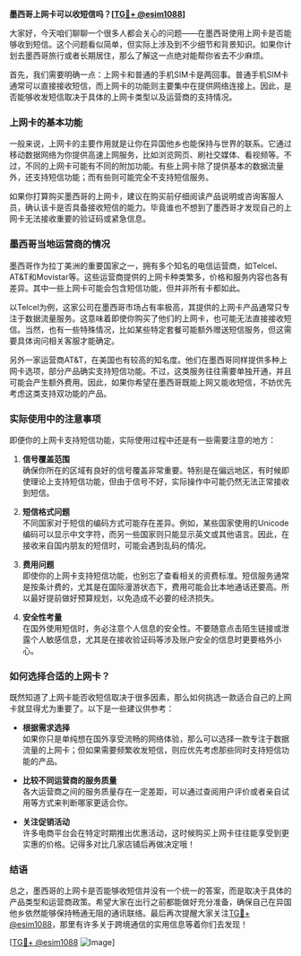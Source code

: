 **墨西哥上网卡可以收短信吗？[[TG💪+ @esim1088](https://t.me/s/esim1088)]**

大家好，今天咱们聊聊一个很多人都会关心的问题——在墨西哥使用上网卡是否能够收到短信。这个问题看似简单，但实际上涉及到不少细节和背景知识。如果你计划去墨西哥旅行或者长期居住，那么了解这一点绝对能帮你省去不少麻烦。

首先，我们需要明确一点：上网卡和普通的手机SIM卡是两回事。普通手机SIM卡通常可以直接接收短信，而上网卡的功能则主要集中在提供网络连接上。因此，是否能够收发短信取决于具体的上网卡类型以及运营商的支持情况。

### 上网卡的基本功能

一般来说，上网卡的主要作用就是让你在异国他乡也能保持与世界的联系。它通过移动数据网络为你提供高速上网服务，比如浏览网页、刷社交媒体、看视频等。不过，不同的上网卡可能有不同的附加功能。有些上网卡除了提供基本的数据流量外，还支持短信功能；而有些则可能完全不支持短信服务。

如果你打算购买墨西哥的上网卡，建议在购买前仔细阅读产品说明或咨询客服人员，确认该卡是否具备接收短信的能力。毕竟谁也不想到了墨西哥才发现自己的上网卡无法接收重要的验证码或紧急信息。

### 墨西哥当地运营商的情况

墨西哥作为拉丁美洲的重要国家之一，拥有多个知名的电信运营商，如Telcel、AT&T和Movistar等。这些运营商提供的上网卡种类繁多，价格和服务内容也各有差异。其中一些上网卡可能会包含短信功能，但并非所有卡都如此。

以Telcel为例，这家公司在墨西哥市场占有率极高，其提供的上网卡产品通常只专注于数据流量服务。这意味着即使你购买了他们的上网卡，也可能无法直接接收短信。当然，也有一些特殊情况，比如某些特定套餐可能额外赠送短信服务，但这需要具体询问相关客服才能确定。

另外一家运营商AT&T，在美国也有较高的知名度。他们在墨西哥同样提供多种上网卡选项，部分产品确实支持短信功能。不过，这类服务往往需要单独开通，并且可能会产生额外费用。因此，如果你希望在墨西哥既能上网又能收短信，不妨优先考虑这类支持双功能的产品。

### 实际使用中的注意事项

即便你的上网卡支持短信功能，实际使用过程中还是有一些需要注意的地方：

1. **信号覆盖范围**  
   确保你所在的区域有良好的信号覆盖非常重要。特别是在偏远地区，有时候即使理论上支持短信功能，但由于信号不好，实际操作中可能仍然无法正常接收到短信。

2. **短信格式问题**  
 不同国家对于短信的编码方式可能存在差异。例如，某些国家使用的Unicode编码可以显示中文字符，而另一些国家则只能显示英文或其他语言。因此，在接收来自国内朋友的短信时，可能会遇到乱码的情况。

3. **费用问题**  
 即使你的上网卡支持短信功能，也别忘了查看相关的资费标准。短信服务通常是按条计费的，尤其是在国际漫游状态下，费用可能会比本地通话还要高。所以最好提前做好预算规划，以免造成不必要的经济损失。

4. **安全性考量**  
 在国外使用短信时，务必注意个人信息的安全性。不要随意点击陌生链接或泄露个人敏感信息，尤其是在接收验证码等涉及账户安全的信息时更要格外小心。

### 如何选择合适的上网卡？

既然知道了上网卡能否收短信取决于很多因素，那么如何挑选一款适合自己的上网卡就显得尤为重要了。以下是一些建议供参考：

- **根据需求选择**  
  如果你只是单纯想在国外享受流畅的网络体验，那么可以选择一款专注于数据流量的上网卡；但如果需要频繁收发短信，则应优先考虑那些同时支持短信功能的产品。

- **比较不同运营商的服务质量**  
 各大运营商之间的服务质量存在一定差距，可以通过查阅用户评价或者亲自试用等方式来判断哪家更适合你。

- **关注促销活动**  
 许多电商平台会在特定时期推出优惠活动，这时候购买上网卡往往能享受到更实惠的价格。记得多对比几家店铺后再做决定哦！

### 结语

总之，墨西哥的上网卡是否能够收短信并没有一个统一的答案，而是取决于具体的产品类型和运营商政策。希望大家在出行之前都能做好充分准备，确保自己在异国他乡依然能够保持畅通无阻的通讯联络。最后再次提醒大家关注[TG💪+ @esim1088](https://t.me/s/esim1088)，那里有许多关于跨境通信的实用信息等着你们去发现！

[[TG💪+ @esim1088](https://t.me/s/esim1088) ![Image](https://i.postimg.cc/4NQfJmqS/Snipaste-2025-05-13-00-14-12.png)]